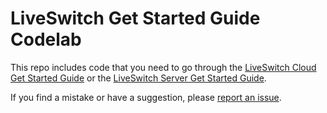 # LiveSwitch Get Started Guide Codelab

This repo includes code that you need to go through the [LiveSwitch Cloud Get Started Guide](https://developer.liveswitch.io/liveswitch-cloud/get-started/intro.html) or the [LiveSwitch Server Get Started Guide](https://developer.liveswitch.io/liveswitch-server/get-started/intro.html).

If you find a mistake or have a suggestion, please [report an issue](https://support.liveswitch.io/kb-tickets/new).
